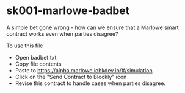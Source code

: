 # sk001-marlowe-badbet
A simple bet gone wrong - how can we ensure that a Marlowe smart contract works even when parties disagree?

To use this file
* Open badbet.txt
* Copy file contents
* Paste to https://alpha.marlowe.iohkdev.io/#/simulation
* Click on the "Send Contract to Blockly" icon
* Revise this contract to handle cases when parties disagree.
